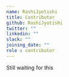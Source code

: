 ```yaml
---
name: RashiJyotishi
title: Contributor
github: RashiJyotishi
twitter: ""
linkedin: ""
slack: ""
joining_date: ""
role : contributor
---
```


Still waiting for this
